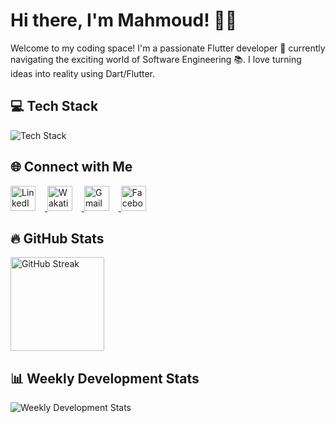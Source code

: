 <!-- Hey there! Welcome to my GitHub profile 👋 -->

# Hi there, I'm Mahmoud! 👨‍💻

Welcome to my coding space! I'm a passionate Flutter developer 🚀 currently navigating the exciting world of Software Engineering 📚. I love turning ideas into reality using Dart/Flutter.

## 💻 Tech Stack

<p align="left">
  <img src="https://skillicons.dev/icons?i=dart,flutter,firebase,photoshop,xd,figma,vscode,androidstudio,git,github&theme=dark" alt="Tech Stack" />
</p>

## 🌐 Connect with Me

<p align="left">
  <a href="https://www.linkedin.com/in/mahmoud-hamdy-alashwah/" target="_blank">
    <img src="https://raw.githubusercontent.com/maurodesouza/profile-readme-generator/master/src/assets/icons/social/linkedin/default.svg" width="40" height="40" alt="LinkedIn" style="margin-right: 15px;" />
  </a>
  <a href="https://wakatime.com/@mahmoud_hamdy" target="_blank">
    <img src="https://wakatime.com/static/img/wakatime.svg" width="40" height="40" alt="Wakatime" style="margin-right: 15px;" />
  </a>
  <a href="mailto:hmdy7486@gmail.com" target="_blank">
    <img src="https://upload.wikimedia.org/wikipedia/commons/7/7e/Gmail_icon_%282020%29.svg" width="40" height="40" alt="Gmail" style="margin-right: 15px;" />
  </a>
  <a href="https://www.facebook.com/MahmoudHamdyElashwah/" target="_blank">
    <img src="https://raw.githubusercontent.com/maurodesouza/profile-readme-generator/master/src/assets/icons/social/facebook/default.svg" width="40" height="40" alt="Facebook" style="margin-right: 15px;" />
  </a>
</p>

## 🔥 GitHub Stats

<p align="left">
  <img src="https://github-readme-streak-stats.herokuapp.com/?user=mahmoodhamdi&theme=tokyonight&hide_border=true" height="150" alt="GitHub Streak" />
</p>

## 📊 Weekly Development Stats

<p align="left">
  <img src="https://wakatime.com/share/@mahmoud_hamdy/37fa5f30-174a-49e1-beca-55fc70dbb800.png" alt="Weekly Development Stats" />
</p>
